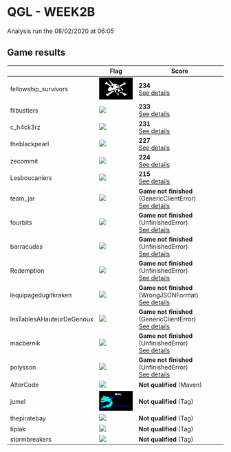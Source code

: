 # QGL - WEEK2B

Analysis run the 08/02/2020 at 06:05

## Game results

||Flag|Score|
|--|--|--|
|fellowship_survivors|<img src="../../flags/Fellowship_Survivors.png" width="150px" />|**234**<br>[See details](./pool-5/fellowship_survivors.log)|
|flibustiers|<img src="../../flags/flibustiers.png" width="150px" />|**233**<br>[See details](./pool-9/flibustiers.log)|
|c_h4ck3rz|<img src="../../flags/c_h4ck3rz.png" width="150px" />|**231**<br>[See details](./pool-4/c_h4ck3rz.log)|
|theblackpearl|<img src="../../flags/theblackpearl.png" width="150px" />|**227**<br>[See details](./pool-8/theblackpearl.log)|
|zecommit|<img src="../../flags/zecommit.png" width="150px" />|**224**<br>[See details](./pool-1/zecommit.log)|
|Lesboucaniers|<img src="../../flags/Lesboucaniers.png" width="150px" />|**215**<br>[See details](./pool-7/Lesboucaniers.log)|
|team_jar|<img src="../../flags/team_jar.png" width="150px" />|**Game not finished** (GenericClientError)<br>[See details](./pool-0/team_jar.log)|
|fourbits|<img src="../../flags/fourbits.png" width="150px" />|**Game not finished** (UnfinishedError)<br>[See details](./pool-2/fourbits.log)|
|barracudas|<img src="../../flags/barracudas.png" width="150px" />|**Game not finished** (UnfinishedError)<br>[See details](./pool-3/barracudas.log)|
|Redemption|<img src="../../flags/Redemption.png" width="150px" />|**Game not finished** (UnfinishedError)<br>[See details](./pool-6/Redemption.log)|
|lequipagedugitkraken|<img src="../../flags/lequipagedugitkraken.png" width="150px" />|**Game not finished** (WrongJSONFormat)<br>[See details](./pool-10/lequipagedugitkraken.log)|
|lesTablesAHauteurDeGenoux|<img src="../../flags/lesTablesAHauteurDeGenoux.png" width="150px" />|**Game not finished** (GenericClientError)<br>[See details](./pool-11/lesTablesAHauteurDeGenoux.log)|
|macbernik|<img src="../../flags/macbernik.png" width="150px" />|**Game not finished** (UnfinishedError)<br>[See details](./pool-12/macbernik.log)|
|polysson|<img src="../../flags/polysson.png" width="150px" />|**Game not finished** (UnfinishedError)<br>[See details](./pool-13/polysson.log)|
|AlterCode|<img src="../../flags/AlterCode.png" width="150px" />|**Not qualified** (Maven)|
|jumel|<img src="../../flags/jumel.png" width="150px" />|**Not qualified** (Tag)|
|thepiratebay|<img src="../../flags/thepiratebay.png" width="150px" />|**Not qualified** (Tag)|
|tipiak|<img src="../../flags/tipiak.png" width="150px" />|**Not qualified** (Tag)|
|stormbreakers|<img src="../../flags/stormbreakers.png" width="150px" />|**Not qualified** (Tag)|

